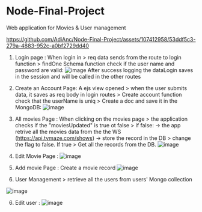 # Node-Final-Project
Web application for Movies &amp; User management

https://github.com/AdiAnc/Node-Final-Project/assets/107412958/53ddf5c3-279a-4883-952c-a0bf2729dd40

1. Login page :
When login in > req data sends from the route to login function > findOne Schema function check if the user name and password are valid:
![image](https://github.com/AdiAnc/Node-Final-Project/assets/107412958/d4a1db61-dbcd-4946-8872-5f27e1748069)
After success logging the dataLogin saves in the session and will be called in the other routes

2. Create an Account Page:
   A ejs view opened > when the user submits data, it saves as req body in login routes > Create account function check that the userName is uniq > Create a doc and save it in the MongoDB:
![image](https://github.com/AdiAnc/Node-Final-Project/assets/107412958/c936429b-96c9-49e6-9b1a-8dac3b0ee764)

3. All movies Page :
   When clicking on the movies page > the application checks if the "moviesUpdated" is true ot false > if false:
    -> the app retrive all the movies data from the the WS (https://api.tvmaze.com/shows) ->  store the record in the DB > change the flag to false.
 If true > Get all the records from the DB.
![image](https://github.com/AdiAnc/Node-Final-Project/assets/107412958/228db443-a130-4bde-a894-e3da703871a7)

5. Edit Movie Page :
 ![image](https://github.com/AdiAnc/Node-Final-Project/assets/107412958/dec82caf-dd3a-457f-bc77-a2f0dead63bc)
  
6. Add movie Page :
   Create a movie record
![image](https://github.com/AdiAnc/Node-Final-Project/assets/107412958/14f53461-b71f-4897-bd72-ebc917401fdd)

7. User Management > retrieve all the users from users' Mongo collection 

![image](https://github.com/AdiAnc/Node-Final-Project/assets/107412958/2f7e2ae4-1e86-4147-9c9a-0e13687fad07)

6. Edit user :
![image](https://github.com/AdiAnc/Node-Final-Project/assets/107412958/882d27f9-bcd9-4286-9d36-97b0c2496f41)

